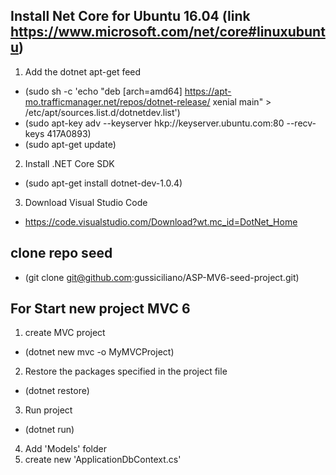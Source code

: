 ## Install Net Core for Ubuntu 16.04 (link https://www.microsoft.com/net/core#linuxubuntu)
1. Add the dotnet apt-get feed
- (sudo sh -c 'echo "deb [arch=amd64] https://apt-mo.trafficmanager.net/repos/dotnet-release/ xenial main" > /etc/apt/sources.list.d/dotnetdev.list')
- (sudo apt-key adv --keyserver hkp://keyserver.ubuntu.com:80 --recv-keys 417A0893)
- (sudo apt-get update)
2. Install .NET Core SDK
- (sudo apt-get install dotnet-dev-1.0.4)
3. Download Visual Studio Code
- https://code.visualstudio.com/Download?wt.mc_id=DotNet_Home

## clone repo seed
- (git clone git@github.com:gussiciliano/ASP-MV6-seed-project.git)

## For Start new project MVC 6
1. create MVC project
- (dotnet new mvc -o MyMVCProject)
2. Restore the packages specified in the project file
- (dotnet restore)
3. Run project
- (dotnet run)
4. Add 'Models' folder
5. create new 'ApplicationDbContext.cs'